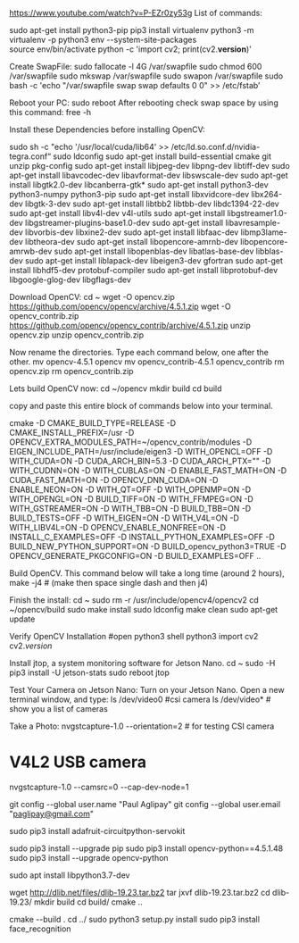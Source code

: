 https://www.youtube.com/watch?v=P-EZr0zy53g
List of commands:

sudo apt-get install python3-pip 
pip3 install virtualenv 
python3 -m virtualenv -p python3 env --system-site-packages    
source env/bin/activate 
python -c 'import cv2; print(cv2.__version__)' 

Create SwapFile:
sudo fallocate -l 4G /var/swapfile 
sudo chmod 600 /var/swapfile
 sudo mkswap /var/swapfile
 sudo swapon /var/swapfile
 sudo bash -c 'echo "/var/swapfile swap swap defaults 0 0"  >> /etc/fstab’ 

Reboot your PC: sudo reboot
After rebooting check swap space  by using this command:   free -h

Install these Dependencies before installing OpenCV:

sudo sh -c "echo '/usr/local/cuda/lib64' >> /etc/ld.so.conf.d/nvidia-tegra.conf“
sudo ldconfig
sudo apt-get install build-essential cmake git unzip pkg-config
sudo apt-get install libjpeg-dev libpng-dev libtiff-dev
sudo apt-get install libavcodec-dev libavformat-dev libswscale-dev
sudo apt-get install libgtk2.0-dev libcanberra-gtk*
sudo apt-get install python3-dev python3-numpy python3-pip
sudo apt-get install libxvidcore-dev libx264-dev libgtk-3-dev
sudo apt-get install libtbb2 libtbb-dev libdc1394-22-dev
sudo apt-get install libv4l-dev v4l-utils
sudo apt-get install libgstreamer1.0-dev libgstreamer-plugins-base1.0-dev
sudo apt-get install libavresample-dev libvorbis-dev libxine2-dev
sudo apt-get install libfaac-dev libmp3lame-dev libtheora-dev
sudo apt-get install libopencore-amrnb-dev libopencore-amrwb-dev
sudo apt-get install libopenblas-dev libatlas-base-dev libblas-dev
sudo apt-get install liblapack-dev libeigen3-dev gfortran
sudo apt-get install libhdf5-dev protobuf-compiler
sudo apt-get install libprotobuf-dev libgoogle-glog-dev libgflags-dev

Download OpenCV:
cd ~
wget -O opencv.zip https://github.com/opencv/opencv/archive/4.5.1.zip 
wget -O opencv_contrib.zip https://github.com/opencv/opencv_contrib/archive/4.5.1.zip 
unzip opencv.zip 
unzip opencv_contrib.zip

Now rename the directories. Type each command below, one after the other.
mv opencv-4.5.1 opencv
mv opencv_contrib-4.5.1 opencv_contrib
rm opencv.zip
rm opencv_contrib.zip

Lets build OpenCV now:
cd ~/opencv
mkdir build
cd build 


copy and paste this entire block of commands below into your terminal.

cmake -D CMAKE_BUILD_TYPE=RELEASE -D CMAKE_INSTALL_PREFIX=/usr -D OPENCV_EXTRA_MODULES_PATH=~/opencv_contrib/modules -D EIGEN_INCLUDE_PATH=/usr/include/eigen3 -D WITH_OPENCL=OFF -D WITH_CUDA=ON -D CUDA_ARCH_BIN=5.3 -D CUDA_ARCH_PTX="" -D WITH_CUDNN=ON -D WITH_CUBLAS=ON -D ENABLE_FAST_MATH=ON -D CUDA_FAST_MATH=ON -D OPENCV_DNN_CUDA=ON -D ENABLE_NEON=ON -D WITH_QT=OFF -D WITH_OPENMP=ON -D WITH_OPENGL=ON -D BUILD_TIFF=ON -D WITH_FFMPEG=ON -D WITH_GSTREAMER=ON -D WITH_TBB=ON -D BUILD_TBB=ON -D BUILD_TESTS=OFF -D WITH_EIGEN=ON -D WITH_V4L=ON -D WITH_LIBV4L=ON -D OPENCV_ENABLE_NONFREE=ON -D INSTALL_C_EXAMPLES=OFF -D INSTALL_PYTHON_EXAMPLES=OFF -D BUILD_NEW_PYTHON_SUPPORT=ON -D BUILD_opencv_python3=TRUE -D OPENCV_GENERATE_PKGCONFIG=ON -D BUILD_EXAMPLES=OFF ..


Build OpenCV. This command below will take a long time (around 2 hours), make -j4     # (make then space single dash and then j4)

Finish the install:
cd ~
sudo rm -r /usr/include/opencv4/opencv2
cd ~/opencv/build
sudo make install
sudo ldconfig
make clean
sudo apt-get update 

Verify OpenCV Installation
#open python3 shell
python3
import cv2
cv2._version_


Install jtop, a system monitoring software for Jetson Nano.
cd ~
sudo -H pip3 install -U jetson-stats 
sudo reboot
jtop


Test Your Camera on Jetson Nano:
Turn on your Jetson Nano.
Open a new terminal window, and type:
ls /dev/video0   #csi camera
ls /dev/video*   # show you a list of cameras

Take a Photo:
nvgstcapture-1.0 --orientation=2       # for testing CSI camera
# V4L2 USB camera 
nvgstcapture-1.0 --camsrc=0 --cap-dev-node=1

git config --global user.name "Paul Aglipay"
git config --global user.email "paglipay@gmail.com"

sudo pip3 install adafruit-circuitpython-servokit

sudo pip3 install --upgrade pip
sudo pip3 install opencv-python==4.5.1.48
sudo pip3 install --upgrade opencv-python

sudo apt install libpython3.7-dev

wget http://dlib.net/files/dlib-19.23.tar.bz2
tar jxvf dlib-19.23.tar.bz2
cd dlib-19.23/
mkdir build
cd build/
cmake ..

cmake --build .
cd ../
sudo python3 setup.py install
sudo pip3 install face_recognition
